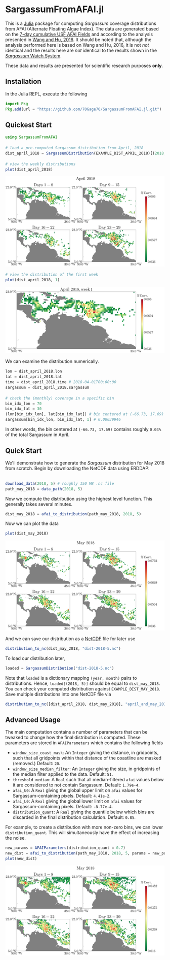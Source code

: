 # SargassumFromAFAI.jl

This is a [Julia](https://julialang.org/) package for computing *Sargassum* coverage distributions from AFAI (Alternate Floating Algae Index). The  data are generated based on the [7-day cumulative USF AFAI Fields](https://cwcgom.aoml.noaa.gov/erddap/griddap/noaa_aoml_atlantic_oceanwatch_AFAI_7D.html) and according to the analysis presented in [Wang and Hu, 2016](https://www.sciencedirect.com/science/article/abs/pii/S0034425716301833). It should be noted that, although the analysis performed here is based on Wang and Hu, 2016, it is not *not* identical and the results here are *not* identical to the results shown in the  [*Sargassum* Watch System](https://optics.marine.usf.edu/projects/saws.html).

These data and results are presented for scientific research purposes **only**.

## Installation

In the Julia REPL, execute the following

```julia
import Pkg
Pkg.add(url = "https://github.com/70Gage70/SargassumFromAFAI.jl.git")
```

## Quickest Start

```julia
using SargassumFromAFAI

# load a pre-computed Sargassum distribution from April, 2018
dist_april_2018 = SargassumDistribution(EXAMPLE_DIST_APRIL_2018)[(2018, 4)]

# view the weekly distributions
plot(dist_april_2018)
```

[!["April 2018 Sargassum Distribution"](examples/april-2018-weeks.png)](https://70gage70.github.io/SargassumFromAFAI.jl/)


```julia
# view the distribution of the first week
plot(dist_april_2018, 1)
```

[!["April 2018 Sargassum Distribution (week 1)"](examples/april-2018-week-1.png)](https://70gage70.github.io/SargassumFromAFAI.jl/)

We can examine the distribution numerically.

```julia
lon = dist_april_2018.lon
lat = dist_april_2018.lat
time = dist_april_2018.time # 2018-04-01T00:00:00
sargassum = dist_april_2018.sargassum

# check the (monthly) coverage in a specific bin
bin_idx_lon = 70
bin_idx_lat = 30
(lon[bin_idx_lon], lat[bin_idx_lat]) # bin centered at (-66.73, 17.69)
sargassum[bin_idx_lon, bin_idx_lat, 1] # 0.00039946
```

In other words, the bin centered at `(-66.73, 17.69)` contains roughly `0.04%` of the total Sargassum in April.


## Quick Start

We'll demonstrate how to generate the *Sargassum* distribution for May 2018 from scratch. Begin by downloading the NetCDF data using ERDDAP:

```julia

download_data(2018, 5) # roughly 150 MB .nc file
path_may_2018 = data_path(2018, 5)
```

Now we compute the distribution using the highest level function. This generally takes several minutes.

```julia
dist_may_2018 = afai_to_distribution(path_may_2018, 2018, 5)
```

Now we can plot the data

```julia
plot(dist_may_2018)
```

[!["May 2018 Sargassum Distribution"](examples/may-2018-weeks.png)](https://70gage70.github.io/SargassumFromAFAI.jl/)

And we can save our distribution as a [NetCDF](https://github.com/JuliaGeo/NetCDF.jl) file for later use

```julia
distribution_to_nc(dist_may_2018, "dist-2018-5.nc")
```

To load our distribution later,

```julia
loaded = SargassumDistribution("dist-2018-5.nc")
```

Note that `loaded` is a dictionary mapping `(year, month)` pairs to distributions. Hence, `loaded[(2018, 5)]` should be equal to `dist_may_2018`. You can check your computed distribution against `EXAMPLE_DIST_MAY_2018`. Save multiple distributions into one NetCDF file via
```julia
distribution_to_nc([dist_april_2018, dist_may_2018], "april_and_may_2018.nc")
```

## Advanced Usage

The main computation contains a number of parameters that can be tweaked to change how the final distribution is computed. These parameters are stored in `AFAIParameters` which contains the following fields 

- `window_size_coast_mask`: An `Integer` giving the distance, in gridpoints, such that all 
                            gridpoints within that distance of the coastline are masked (removed.) Default: `20`.
- `window_size_median_filter`: An `Integer` giving the size, in gridpoints of the median filter applied to the data. Default: `51`.
- `threshold_median`: A `Real` such that all median-filtered `afai` values below it are considered to not contain Sargassum. Default: `1.79e-4`.
- `afai_U0`: A `Real` giving the global upper limit on `afai` values for Sargassum-containing pixels. Default: `4.41e-2`.
- `afai_L0`: A `Real` giving the global lower limit on `afai` values for Sargassum-containing pixels. Default: `-8.77e-4`.
- `distribution_quant`: A `Real` giving the quantile below which bins are discarded in the final distribution calculation. Default: `0.85`.

For example, to create a distribution with more non-zero bins, we can lower `distribution_quant`. This will simultaneously have the effect of increasing the noise.

```julia
new_params = AFAIParameters(distribution_quant = 0.7)
new_dist = afai_to_distribution(path_may_2018, 2018, 5, params = new_params)
plot(new_dist)
```

[!["May 2018 Sargassum Distribution (noisy)"](examples/may-2018-weeks-params.png)](https://70gage70.github.io/SargassumFromAFAI.jl/)